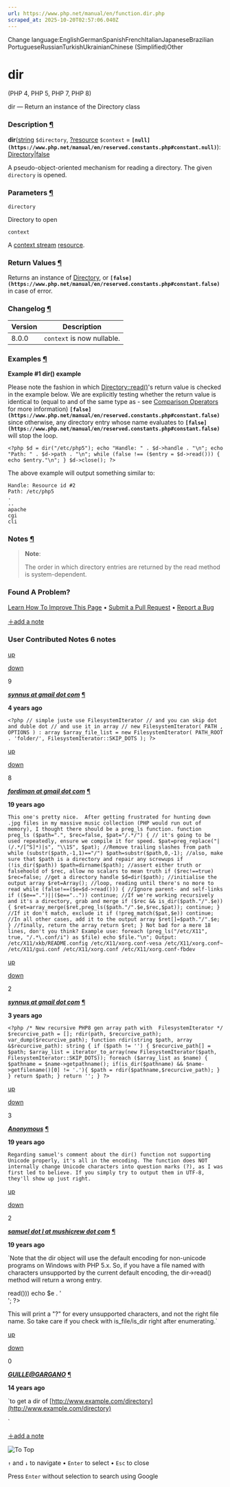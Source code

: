 ```yaml
---
url: https://www.php.net/manual/en/function.dir.php
scraped_at: 2025-10-20T02:57:06.040Z
---
```


Change language:EnglishGermanSpanishFrenchItalianJapaneseBrazilian PortugueseRussianTurkishUkrainianChinese (Simplified)Other

# dir

(PHP 4, PHP 5, PHP 7, PHP 8)

dir — Return an instance of the Directory class

### Description [¶](https://www.php.net/manual/en/function.dir.php\#refsect1-function.dir-description)

**dir**([string](https://www.php.net/manual/en/language.types.string.php) `$directory`, [?](https://www.php.net/manual/en/language.types.null.php)[resource](https://www.php.net/manual/en/language.types.resource.php) `$context` = **`[null](https://www.php.net/manual/en/reserved.constants.php#constant.null)`**): [Directory](https://www.php.net/manual/en/class.directory.php)\|[false](https://www.php.net/manual/en/language.types.singleton.php)

A pseudo-object-oriented mechanism for reading a directory. The
given `directory` is opened.


### Parameters [¶](https://www.php.net/manual/en/function.dir.php\#refsect1-function.dir-parameters)

`directory`

Directory to open


`context`

A [context stream](https://www.php.net/manual/en/stream.contexts.php) [resource](https://www.php.net/manual/en/language.types.resource.php).

### Return Values [¶](https://www.php.net/manual/en/function.dir.php\#refsect1-function.dir-returnvalues)

Returns an instance of [Directory](https://www.php.net/manual/en/class.directory.php), or **`[false](https://www.php.net/manual/en/reserved.constants.php#constant.false)`** in case of error.


### Changelog [¶](https://www.php.net/manual/en/function.dir.php\#refsect1-function.dir-changelog)

| Version | Description |
| --- | --- |
| 8.0.0 | `context` is now nullable. |

### Examples [¶](https://www.php.net/manual/en/function.dir.php\#refsect1-function.dir-examples)

**Example #1 **dir()** example**

Please note the fashion in which [Directory::read()](https://www.php.net/manual/en/directory.read.php)'s
return value is checked in the example below. We are explicitly
testing whether the return value is identical to (equal to and of
the same type as - see [Comparison Operators](https://www.php.net/manual/en/language.operators.comparison.php) for more information) **`[false](https://www.php.net/manual/en/reserved.constants.php#constant.false)`** since
otherwise, any directory entry whose name evaluates to **`[false](https://www.php.net/manual/en/reserved.constants.php#constant.false)`** will
stop the loop.


`<?php
$d = dir("/etc/php5");
echo "Handle: " . $d->handle . "\n";
echo "Path: " . $d->path . "\n";
while (false !== ($entry = $d->read())) {
echo $entry."\n";
}
$d->close();
?>`

The above example will output
something similar to:

```
Handle: Resource id #2
Path: /etc/php5
.
..
apache
cgi
cli
```

### Notes [¶](https://www.php.net/manual/en/function.dir.php\#refsect1-function.dir-notes)

> **Note**:
>
>
> The order in which directory entries are returned by the read method is
> system-dependent.

### Found A Problem?

[Learn How To Improve This Page](https://github.com/php/doc-base/blob/master/README.md "This will take you to our contribution guidelines on GitHub")
•
[Submit a Pull Request](https://github.com/php/doc-en/blob/master/reference/dir/functions/dir.xml)
•
[Report a Bug](https://github.com/php/doc-en/issues/new?body=From%20manual%20page:%20https:%2F%2Fphp.net%2Ffunction.dir%0A%0A---)

[＋add a note](https://www.php.net/manual/add-note.php?sect=function.dir&repo=en&redirect=https://www.php.net/manual/en/function.dir.php)

### User Contributed Notes 6 notes

[up](https://www.php.net/manual/vote-note.php?id=126112&page=function.dir&vote=up "Vote up!")

[down](https://www.php.net/manual/vote-note.php?id=126112&page=function.dir&vote=down "Vote down!")

9


[**_synnus at gmail dot com_**](https://www.php.net/manual/en/function.dir.php#126112) [¶](https://www.php.net/manual/en/function.dir.php#126112)

**4 years ago**

`<?php
// simple juste use FilesystemIterator
// and you can skip dot and duble dot
// and use it in array
// new FilesystemIterator( PATH , OPTIONS ) : array
$array_file_list = new FilesystemIterator( PATH_ROOT . 'folder/', FilesystemIterator::SKIP_DOTS );
?>`

[up](https://www.php.net/manual/vote-note.php?id=60562&page=function.dir&vote=up "Vote up!")

[down](https://www.php.net/manual/vote-note.php?id=60562&page=function.dir&vote=down "Vote down!")

8


[**_fordiman at gmail dot com_**](https://www.php.net/manual/en/function.dir.php#60562) [¶](https://www.php.net/manual/en/function.dir.php#60562)

**19 years ago**

`This one's pretty nice.  After getting frustrated for hunting down .jpg files in my massive music collection (PHP would run out of memory), I thought there should be a preg_ls function.
function preg_ls ($path=".", $rec=false, $pat="/.*/") {
    // it's going to be used repeatedly, ensure we compile it for speed.
    $pat=preg_replace("|(/.*/[^S]*)|s", "\\1S", $pat);
    //Remove trailing slashes from path
    while (substr($path,-1,1)=="/") $path=substr($path,0,-1);
    //also, make sure that $path is a directory and repair any screwups
    if (!is_dir($path)) $path=dirname($path);
    //assert either truth or falsehoold of $rec, allow no scalars to mean truth
    if ($rec!==true) $rec=false;
    //get a directory handle
    $d=dir($path);
    //initialise the output array
    $ret=Array();
    //loop, reading until there's no more to read
    while (false!==($e=$d->read())) {
        //Ignore parent- and self-links
        if (($e==".")||($e=="..")) continue;
        //If we're working recursively and it's a directory, grab and merge
        if ($rec && is_dir($path."/".$e)) {
            $ret=array_merge($ret,preg_ls($path."/".$e,$rec,$pat));
            continue;
        }
        //If it don't match, exclude it
        if (!preg_match($pat,$e)) continue;
        //In all other cases, add it to the output array
        $ret[]=$path."/".$e;
    }
    //finally, return the array
    return $ret;
}
Not bad for a mere 18 lines, don't you think?
Example use:
foreach (preg_ls("/etc/X11", true, "/.*\.conf/i") as $file) echo $file."\n";
Output:
/etc/X11/xkb/README.config
/etc/X11/xorg.conf-vesa
/etc/X11/xorg.conf~
/etc/X11/gui.conf
/etc/X11/xorg.conf
/etc/X11/xorg.conf-fbdev`

[up](https://www.php.net/manual/vote-note.php?id=126890&page=function.dir&vote=up "Vote up!")

[down](https://www.php.net/manual/vote-note.php?id=126890&page=function.dir&vote=down "Vote down!")

2


[**_synnus at gmail dot com_**](https://www.php.net/manual/en/function.dir.php#126890) [¶](https://www.php.net/manual/en/function.dir.php#126890)

**3 years ago**

`<?php
/*
New recursive PHP8
gen array path with  FilesystemIterator
*/
$recurcive_path = [];
rdir(path, $recurcive_path);
var_dump($recurcive_path);
function rdir(string $path, array &$recurcive_path): string
{
    if ($path != '') {
        $recurcive_path[] = $path;
        $array_list = iterator_to_array(new FilesystemIterator($path, FilesystemIterator::SKIP_DOTS));
        foreach ($array_list as $name) {
            $pathname = $name->getpathname();
            if(is_dir($pathname) && $name->getfilename()[0] != '.'){
                $path = rdir($pathname,$recurcive_path);
            }
        }
        return $path;
    }
    return '';
}
?>`

[up](https://www.php.net/manual/vote-note.php?id=62224&page=function.dir&vote=up "Vote up!")

[down](https://www.php.net/manual/vote-note.php?id=62224&page=function.dir&vote=down "Vote down!")

3


[**_Anonymous_**](https://www.php.net/manual/en/function.dir.php#62224) [¶](https://www.php.net/manual/en/function.dir.php#62224)

**19 years ago**

`Regarding samuel's comment about the dir() function not supporting Unicode properly, it's all in the encoding. The function does NOT internally change Unicode characters into question marks (?), as I was first led to believe. If you simply try to output them in UTF-8, they'll show up just right.`

[up](https://www.php.net/manual/vote-note.php?id=61064&page=function.dir&vote=up "Vote up!")

[down](https://www.php.net/manual/vote-note.php?id=61064&page=function.dir&vote=down "Vote down!")

2


[**_samuel dot l at mushicrew dot com_**](https://www.php.net/manual/en/function.dir.php#61064) [¶](https://www.php.net/manual/en/function.dir.php#61064)

**19 years ago**

`Note that the dir object will use the default encoding for non-unicode programs on Windows with PHP 5.x.
So, if you have a file named with characters unsupported by the current default encoding, the dir->read() method will return a wrong entry.
<?php
/*
** This script is on the same directory than a file named with
** unsupported characters for the current default encoding.
*/
$d = dir("./");
while(false !== ($e = $d->read()))
    echo $e . '<br/>';
?>
This will print a "?" for every unsupported characters, and not the right file name. So take care if you check with is_file/is_dir right after enumerating.`

[up](https://www.php.net/manual/vote-note.php?id=101924&page=function.dir&vote=up "Vote up!")

[down](https://www.php.net/manual/vote-note.php?id=101924&page=function.dir&vote=down "Vote down!")

0


[**_GUILLE@GARGANO_**](https://www.php.net/manual/en/function.dir.php#101924) [¶](https://www.php.net/manual/en/function.dir.php#101924)

**14 years ago**

`to get a dir of [http://www.example.com/directory](http://www.example.com/directory)
<?php
function remotedir($dir)
{
$dir = str_replace(" ", "%20", html_entity_decode($dir));
if (($rh = fopen($dir, 'rb')) === FALSE) { return false; }
$i = 0;
while (!feof($rh)) {
     $archivos = fgetss($rh);
     $directorio[$i++] = trim( substr($archivos,1,strpos($archivos," ",1)) );
}
fclose($rh);
return $directorio;
}
?>`

[＋add a note](https://www.php.net/manual/add-note.php?sect=function.dir&repo=en&redirect=https://www.php.net/manual/en/function.dir.php)

![To Top](https://www.php.net/images/to-top@2x.png)

`↑` and `↓` to navigate •
`Enter` to select •
`Esc` to close


Press `Enter` without
selection to search using Google